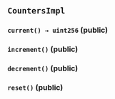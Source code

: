 ## `CountersImpl`






### `current() → uint256` (public)





### `increment()` (public)





### `decrement()` (public)





### `reset()` (public)








